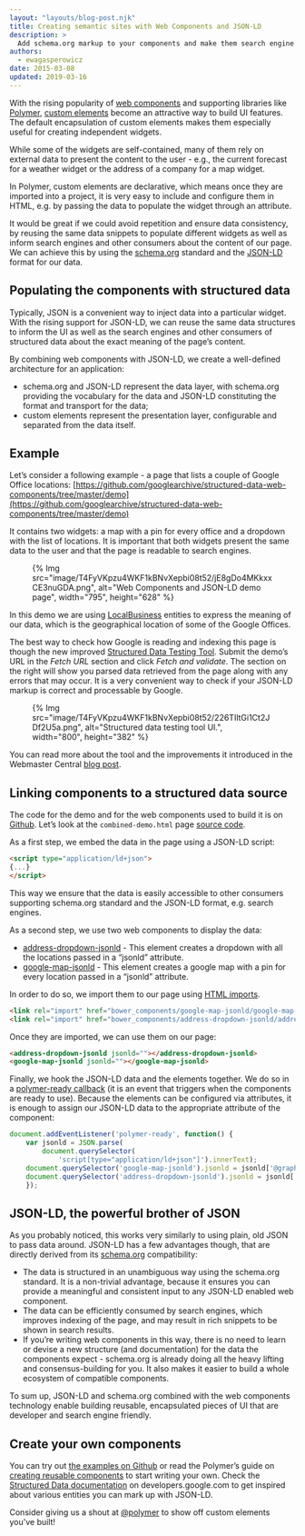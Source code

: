 ```yaml
---
layout: "layouts/blog-post.njk"
title: Creating semantic sites with Web Components and JSON-LD
description: >
  Add schema.org markup to your components and make them search engine friendly.
authors:
  - ewagasperowicz
date: 2015-03-08
updated: 2019-03-16
---
```



With the rising popularity of [web components](https://www.webcomponents.org/) and supporting libraries like [Polymer](https://www.polymer-project.org/), [custom elements](http://w3c.github.io/webcomponents/spec/custom/) become an attractive way to build UI features. The default encapsulation of custom elements makes them especially useful for creating independent widgets.

While some of the widgets are self-contained, many of them rely on external data to present the content to the user - e.g., the current forecast for a weather widget or the address of a company for a map widget.

In Polymer, custom elements are declarative, which means once they are imported into a project, it is very easy to include and configure them in HTML, e.g. by passing the data to populate the widget through an attribute.

It would be great if we could avoid repetition and ensure data consistency, by reusing the same data snippets to populate different widgets as well as inform search engines and other consumers about the content of our page. We can achieve this by using the [schema.org](https://schema.org/) standard and the [JSON-LD](https://www.w3.org/TR/json-ld/) format for our data.

## Populating the components with structured data

Typically, JSON is a convenient way to inject data into a particular widget. With the rising support for JSON-LD, we can reuse the same data structures to inform the UI as well as the search engines and other consumers of structured data about the exact meaning of the page’s content.

By combining web components with JSON-LD, we create a well-defined architecture for an application:

* schema.org and JSON-LD represent the data layer, with schema.org providing the vocabulary for the data and JSON-LD constituting the format and transport for the data;
* custom elements represent the presentation layer, configurable and separated from the data itself.

## Example

Let’s consider a following example - a page that lists a couple of Google Office locations:
[https://github.com/googlearchive/structured-data-web-components/tree/master/demo](https://github.com/googlearchive/structured-data-web-components/tree/master/demo)

It contains two widgets: a map with a pin for every office and a dropdown with the list of locations. It is important that both widgets present the same data to the user and that the page is readable to search engines.

<figure>
{% Img src="image/T4FyVKpzu4WKF1kBNvXepbi08t52/jE8gDo4MKkxxCE3nuGDA.png", alt="Web Components and JSON-LD demo page", width="795", height="628" %}
</figure>

In this demo we are using [LocalBusiness](https://developers.google.com/webmasters/business-location-pages/) entities to express the meaning of our data, which is the geographical location of some of the Google Offices.

The best way to check how Google is reading and indexing this page is though the new improved [Structured Data Testing Tool](https://developers.google.com/structured-data/testing-tool/). Submit the demo’s URL in the *Fetch URL* section and click *Fetch and validate*. The section on the right will show you parsed data retrieved from the page along with any errors that may occur. It is a very convenient way to check if your JSON-LD markup is correct and processable by Google.

<figure>
{% Img src="image/T4FyVKpzu4WKF1kBNvXepbi08t52/226TIltGi1Ct2JDf2U5a.png", alt="Structured data testing tool UI.", width="800", height="382" %}
</figure>

You can read more about the tool and the improvements it introduced in the Webmaster Central [blog post](https://webmasters.googleblog.com/2015/01/new-structured-data-testing-tool.html).

## Linking components to a structured data source

The code for the demo and for the web components used to build it is on [Github](https://github.com/googlearchive/structured-data-web-components). Let’s look at the `combined-demo.html` page [source code](https://github.com/googlearchive/structured-data-web-components/tree/master/demo).

As a first step, we embed the data in the page using a JSON-LD script:

```html
<script type="application/ld+json">
{...}
</script>
```

This way we ensure that the data is easily accessible to other consumers supporting schema.org standard and the JSON-LD format, e.g. search engines.

As a second step, we use two web components to display the data:

* [address-dropdown-jsonld](https://github.com/googlearchive/structured-data-web-components/tree/master/address-dropdown-jsonld) - This element creates a dropdown with all the locations passed in a “jsonld” attribute.
* [google-map-jsonld](https://github.com/googlearchive/structured-data-web-components/tree/master/google-map-jsonld) - This element creates a google map with a pin for every location passed in a “jsonld” attribute.

In order to do so, we import them to our page using [HTML imports](https://www.polymer-project.org/blog/2017-10-18-upcoming-changes).

```html
<link rel="import" href="bower_components/google-map-jsonld/google-map-jsonld.html">
<link rel="import" href="bower_components/address-dropdown-jsonld/address-dropdown-jsonld.html">
```

Once they are imported, we can use them on our page:

```html
<address-dropdown-jsonld jsonld=""></address-dropdown-jsonld>
<google-map-jsonld jsonld=""></google-map-jsonld>
```

Finally, we hook the JSON-LD data and the elements together. We do so in a [polymer-ready callback](https://docs-05-dot-polymer-project.appspot.com/0.5/docs/polymer/polymer.html) (it is an event that triggers when the components are ready to use). Because the elements can be configured via attributes, it is enough to assign our JSON-LD data to the appropriate attribute of the component:

```js
document.addEventListener('polymer-ready', function() {
    var jsonld = JSON.parse(
        document.querySelector(
            'script[type="application/ld+json"]').innerText);
    document.querySelector('google-map-jsonld').jsonld = jsonld['@graph'];
    document.querySelector('address-dropdown-jsonld').jsonld = jsonld['@graph'];
    });
```

## JSON-LD, the powerful brother of JSON

As you probably noticed, this works very similarly to using plain, old JSON to pass data around.  JSON-LD has a few advantages though, that are directly derived from its [schema.org](https://schema.org/) compatibility:

* The data is structured in an unambiguous way using the schema.org standard. It is a non-trivial advantage, because it ensures you can provide a meaningful and consistent input to any JSON-LD enabled web component.
* The data can be efficiently consumed by search engines, which improves indexing of the page, and may result in rich snippets to be shown in search results.
* If you’re writing web components in this way, there is no need to learn or devise a new structure (and documentation) for the data the components expect - schema.org is already doing all the heavy lifting and consensus-building for you. It also makes it easier to build a whole ecosystem of compatible components.

To sum up, JSON-LD and schema.org combined with the web components technology enable building reusable, encapsulated pieces of UI that are developer and search engine friendly.

## Create your own components

You can try out [the examples on Github](https://github.com/googlearchive/structured-data-web-components) or read the Polymer’s guide on [creating reusable components](https://polymer-library.polymer-project.org/1.0/docs/tools/reusable-elements) to start writing your own.
Check the [Structured Data documentation](https://developers.google.com/structured-data/) on developers.google.com to get inspired about various entities you can mark up with JSON-LD.

Consider giving us a shout at [@polymer](https://twitter.com/intent/follow?screen_name=polymer) to show off custom elements you've built!
